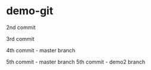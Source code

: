 # demo-git

2nd commit

3rd commit

4th commit - master branch

5th commit - master branch
5th commit - demo2 branch

